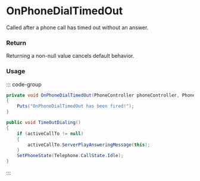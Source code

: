 # OnPhoneDialTimedOut
<Badge type="info" text="Phone"/>[<Badge type="danger" text="Carbon Compatible"/>](https://github.com/CarbonCommunity/Carbon)[<Badge type="warning" text="Oxide Compatible"/>](https://github.com/OxideMod/Oxide.Rust)
Called after a phone call has timed out without an answer.

### Return
Returning a non-null value cancels default behavior.

### Usage
::: code-group
```csharp [Example]
private void OnPhoneDialTimedOut(PhoneController phoneController, PhoneController self1, PhoneController self2)
{
	Puts("OnPhoneDialTimedOut has been fired!");
}
```
```csharp [Source — Assembly-CSharp @ PhoneController]
public void TimeOutDialing()
{
	if (activeCallTo != null)
	{
		activeCallTo.ServerPlayAnsweringMessage(this);
	}
	SetPhoneState(Telephone.CallState.Idle);
}

```
:::
